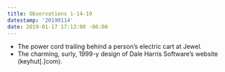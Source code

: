 ```yaml
---
title: Observations 1-14-19
datestamp: '20190114'
date: 2019-01-17 17:13:00 -06:00
---
```


- The power cord trailing behind a person’s electric cart at Jewel.
- The charming, surly, 1999-y design of Dale Harris Software’s website (keyhut[.]com).
